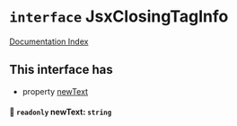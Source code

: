 # `interface` JsxClosingTagInfo

[Documentation Index](../README.md)

## This interface has

- property [newText](#-readonly-newtext-string)


#### 📄 `readonly` newText: `string`



